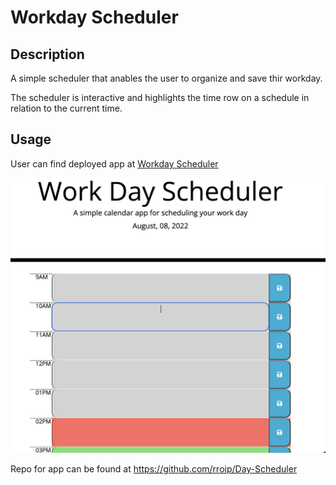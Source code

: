 # Workday Scheduler

## Description

A simple scheduler that anables the user to organize and save thir workday.

The scheduler is interactive and highlights the time row on a schedule in relation to the current time. 


## Usage

User can find deployed app at [Workday Scheduler](https://rroip.github.io/Day-Scheduler/)

![alt screen shot](./assets/images/Screen%20Shot.png)

Repo for app can be found at https://github.com/rroip/Day-Scheduler
